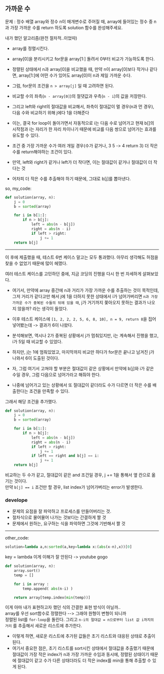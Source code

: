 ## 가까운 수

문제 : 정수 배열 array와 정수 n이 매개변수로 주어질 때, array에 들어있는 정수 중 n과 가장 가까운 수를 return 하도록 solution 함수를 완성해주세요.

내가 했던 알고리즘(완전 절차적..이었따)

- array를 정렬시킨다.
- array[0]을 분리시키고 for문을 array[1:] 돌려서 0부터 비교가 가능하도록 한다.
- 정렬된 상태에서 n과 array[0]을 비교했을 때, 만약 n이 array[0]보다 작거나 같다면, array[1:]에 어떤 수가 있어도 array[0]이 n과 제일 가까운 수다.

- 그럼, for문의 조건을 `n > array[j]` 일 때 고려하면 된다.
- 비교할 수의 좌측(`n - array[0]`)의 절댓값과 우측(`n - i`)의 값을 저장한다.
- 그리고 left와 right의 절대값을 비교해서, 좌측이 절대값이 멀 경우(n과 먼 경우), 다음 수와 비교하기 위해 j에다 1을 더해준다
- 이는, 결국 for loop이 돌아가면서 자동적으로 i는 다음 수로 넘어가고 현재 b[]의 시작점과 i는 자리가 한 자리 차이나기 때문에 비교를 다음 쌍으로 넘어가는 효과를 유도할 수 있다.
- 조건 중 가장 가까운 수가 여러 개일 경우(수가 같거나, 3 5 -> 4 return 3) 더 작은 수를 return해야하는 조건이 있다.
- 만약, left와 right가 같거나 left가 더 작다면, 이는 절대값이 같거나 절대값이 더 작다는 것
- 어차피 더 작은 수를 추출해야 하기 때문에, 그대로 b[j]를 뽑아낸다.

so, my_code:

```python
def solution(array, n):
    j = 0
    b = sorted(array)

    for i in b[1:]:
        if n > b[j]:
            left = abs(n - b[j])
            right = abs(n - i)
            if left > right:
                j += 1
    return b[j]
```

<hr>
이 후에 제출했을 때, 테스트 6번 케이스 말고는 모두 통과했다. 아무리 생각해도 허점을 찾을 수 없었기 때문에 많이 헤맸다.

여러 테스트 케이스를 고민하던 중에, 지금 코딩의 진행을 다시 한 번 자세하게 살펴보았다.

- 여기서, 만약에 array 중간에 n과 거리가 가장 가까운 수를 추출하는 것이 목적인데, 그저 거리가 같다고만 해서 j에 1을 더하지 못한 상태에서 i가 넘어가버리면 `n과 가장 가까운 수가 중복된 수들의 뒤에 있을 때`, j가 거기까지 쫒아오지 못하는 결과가 나오지 않을까? 라는 생각이 들었다.

- 이후 테스트 케이스에 `[1, 2, 2, 2, 5, 6, 8, 10], n = 9, return 8`을 집어넣어봤는데 -> 결과가 6이 나왔다.
- 분석해보면, 역시나 2가 중복된 상황에서 j가 멈춰있지만, i는 계속해서 진행을 했고, i가 5일 때 비교할 수 있었다.
- 하지만, j는 1에 멈춰있었고, 마지막까지 비교만 하다가 for문은 끝나고 남겨진 j가 나와서 6이 도출된 것이다.

- 자, 그럼 여기서 고쳐야 할 부분은 절대값이 같은 상황에서 만약에 b[j]와 i가 같은 수일 경우, 그럼 다음으로 넘어가라고 해줘야 한다.
- 나중에 넘어가고 있는 상황에서 또 절대값이 같더라도 수가 다르면 더 작은 수를 배출한다는 조건을 만족할 수 있다.

그래서 해당 조건을 추가했다.

```python
def solution(array, n):
    j = 0
    b = sorted(array)

    for i in b[1:]:
        if n > b[j]:
            left = abs(n - b[j])
            right = abs(n - i)
            if left > right:
                j += 1
            if left == right and b[j] == i:
                j += 1
    return b[j]
```

비교하는 두 수가 같고, 절대값이 같은 and 조건일 경우, j += 1을 통해서 옆 칸으로 옮기는 것이다. <br>
만약 `b[j] == i` 조건만 할 경우, list index가 넘어가버리는 error가 발생한다.

### develope

- 문제의 요점을 잘 파악하고 프로세스를 만들어버리는 것.
- 절차식으로 물어물어 나가는 것보다는 간결하게 짤 것
- 문제에서 원하는, 요구하는 식을 파악하면 그것에 기반해서 짤 것

<hr>

other_code:

```python
solution=lambda a,n:sorted(a,key=lambda x:(abs(x-n),x))[0]
```

key = lambda 이게 이해가 잘 안된다 -> youtube gogo

```python
def solution(array, n):
    array.sort()
    temp = []

    for i in array :
        temp.append( abs(n-i) )

    return array[temp.index(min(temp))]
```

이게 아마 내가 표현하고자 했던 식의 간결한 표현 방식이 아닐까..<br>
array를 우선 sort함수로 정렬한다 --> 그래야 원형이 변형이 되니까<br>
정렬된 list를 `for-loop`을 돌린다. 그리고 `n-i의 절대값 = n으로부터 list 값 i까지의 거리` 를 추출해서 새로운 리스트에 추가한다.

- 이렇게 하면, 새로운 리스트에 추가된 값들은 초기 리스트와 대응된 상태로 추출이 된다.
- 여기서 중요한 점은, 초기 리스트를 sort시킨 상태에서 절대값을 추출했기 때문에 절대값이 가장 작은 index가 n과 가장 가까운 수임과 동시에, 정렬된 상태이기 때문에 절대값이 같고 수가 다른 상태더라도 더 작은 index를 min을 통해 추출할 수 있게 된다.
